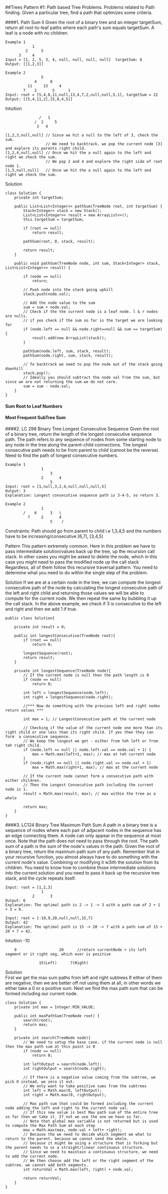 ##Trees Pattern #1: Path based Tree Problems.
Problems related to Path finding. Given a particular tree, find a path that optimizes some criteria.

####1. Path Sum II
Given the root of a binary tree and an integer targetSum, 
return all root-to-leaf paths where each path's sum equals targetSum.
A leaf is a node with no children.
    
    Example 1 
                1
             2      5
          3     4
    Input = [1, 2, 5, 3, 4, null, null, null, null]  targetSum: 6
    Output: [[1,2,3]]
    
    Example 2
                    5
                 4      8
              11     13     4
            7    2       5      1
    Input: root = [5,4,8,11,null,13,4,7,2,null,null,5,1], targetSum = 22
    Output: [[5,4,11,2],[5,8,4,5]]
    
Intuition

                   /   1
                 /  2     5
                  3   4
                  
    [1,2,3,null,null] // Since we hit a null to the left of 3, check the sum. 
                      // We need to backtrack, we pop the current node [3] and explore its parents right child.
    [1,2,4,null,null] // Once we hit the a null again to the left and right we check the sum.
                      // We pop 2 and 4 and explore the right side of root node 1. 
    [1,5,null,null]   // Once we hit the a null again to the left and right we check the sum.
                    
Solution               
                                        
    class Solution {
        private int targetSum;
    
        public List<List<Integer>> pathSum(TreeNode root, int targetSum) {
            Stack<Integer> stack = new Stack();
            List<List<Integer>> result = new ArrayList<>();
            this.targetSum = targetSum;
    
            if (root == null)
                return result;
    
            pathSum(root, 0, stack, result);
    
            return result;
        }
    
        public void pathSum(TreeNode node, int sum, Stack<Integer> stack, List<List<Integer>> result) {
    
            if (node == null)
                return;
    
            // Push node into the stack going uphill
            stack.push(node.val);
    
            // Add the node value to the sum
            sum = sum + node.val;
            // Check if the the current node is a leaf node. l & r nodes are nulls. 
            // if yes check if the sum so far is the target we are looking for
            if (node.left == null && node.right==null && sum == targetSum){
                result.add(new ArrayList(stack));
            }
    
            pathSum(node.left, sum, stack, result);
            pathSum(node.right, sum, stack, result);
    
            // To backtrack we need to pop the node out of the stack going downhill
            stack.pop();
            // Ideally you should subtract the node val from the sum, but since we are not returning the sum we do not care.
            sum = sum - node.val;
        }
    }

#### Sum Root to Leaf Numbers
#### Most Frequent SubTree Sum
        
####2. LC 298 Binary Tree Longest Consecutive Sequence
Given the root of a binary tree, return the length of the longest consecutive sequence path.
The path refers to any sequence of nodes from some starting node to any node in the tree along the parent-child 
connections. The longest consecutive path needs to be from parent to child (cannot be the reverse).
Need to find the path of longest consecutive numbers.

    Example 1
                    1
                        3
                    2       4
                        5
    Input: root = [1,null,3,2,4,null,null,null,5]
    Output: 3
    Explanation: Longest consecutive sequence path is 3-4-5, so return 3.

    Example 2 
                    1
            /    6      3   \
              7     2       4
                        5    /
Constraints: Path should go from parent to child i.e 1,3,4,5 and
            the numbers have to be increasing/consecutive [6,7], [3,4,5]

Pattern
    This pattern extremely common. 
    Here in this problem we have to pass intermediate solution/values back up the tree, up the recursion call stack. 
    In other cases you might be asked to delete the node, which in this case you might need to pass the modified node up the call stack
    Regardless, all of them follow this recursive traversal pattern.
    You need to determine what you need to do within the single step of the problem.

Solution
    If we are at a certain node in the tree, we can compute the longest consecutive path of the node by calculating 
    the longest consecutive path of the left and right child and returning those values we will be able to compute for the current node.
    We then repeat the same by bubbling it up the call stack.
    In the above example, we check if 3 is consecutive to the left and right and then we add 1 if true. 
        
    public class Solution{
        
        private int result = 0;
        
        public int longestConsecutive(TreeNode root){
            if (root == null)
                return 0;
    
            longestSequence(root);
            return result;
        }
    
        private int longestSequence(TreeNode node){
            // If the current node is null then the path length is 0
            if (node == null)
                return 0;
    
            int left = longestSequence(node.left);
            int right = longestSequence(node.right);
    
            //*** Now do something with the previous left and right nodes return values ***
    
            int max = 1; // LongestConsecutive path at the current node
    
            // Checking if the value of the current node one more than its right child or one less than its right child. If yes then they can form  a consecutive sequence.
            // We keep the longest we get - either from teh left or from teh right child.
            if (node.left == null || node.left.val == node.val + 1) {
                max = Math.max(left+1, max); // max at teh current node
            }
            if (node.right == null || node.right.val == node.val + 1)
                max = Math.max(right+1, max); // max at the current node
    
            // If the current node cannot form a consecutive path with either children.
            // Then the Longest Consecutive path including the current node is 1.
            result = Math.max(result, max); // max within the tree as a whole
    
            return max;
        }        
    }
        

####3. LC124 Binary Tree Maximum Path Sum
A path in a binary tree is a sequence of nodes where each pair of adjacent nodes in the sequence has an edge connecting them. 
A node can only appear in the sequence at most once. Note that the path does not need to pass through the root.
The path sum of a path is the sum of the node's values in the path.
Given the root of a binary tree, return the maximum path sum of any path.
Remember that in your recursive function, you almost always have to do something with the current node's value.
Combining or modifying it w3ith the solution from its children. 
You need to know how to combine those intermediate solutions into the current solution and you need to pass it back up 
the recursive tree stack, and the cycle repeats itself.    

    Input: root = [1,2,3]
                    1
                2       3
    Output: 6
    Explanation: The optimal path is 2 -> 1 -> 3 with a path sum of 2 + 1 + 3 = 6.
    
    Input: root = [-10,9,20,null,null,15,7]
    Output: 42
    Explanation: The optimal path is 15 -> 20 -> 7 with a path sum of 15 + 20 + 7 = 42.            
    
Intuition
                 -10
                                
        9                   20      //return currentNode + its left segment or it right seg, which ever is positive
    
                   15(Left)      7(Right)    

Solution    
    First we get the max sum paths from left and right subtrees
    If either of them are negative, then we are better off not using them at all, in other words we either take a 0 or a positive sum.
    Next we find the max path sum that can be formed including our current node.
        
    class Solution {
        private int max = Integer.MIN_VALUE;     
        
        public int maxPathSum(TreeNode root) {
            search(root);
            return max;
        }
    
        private int search(TreeNode node){
            // We need to setup the base case. if the current node is null then the max path sum at this point is 0
            if (node == null)
                return 0;
    
            int leftOutput = search(node.left);
            int rightOutput = search(node.right);
    
            // If there is a negative value coming from the subtree, we pick 0 instead, we zero it out.
            // We only want to take positive sums from the subtrees
            int left = Math.max(0, leftOutput);
            int right = Math.max(0, rightOutput);
    
            // Max path sum that could be formed including the current node adding the left and right to the current node val.
            // If this new value is best Max path sum of the entire tree so far then we take it. If not we use the one we have so far.
            // Note that global max variable is not returned but is used to compute the Max Path Sum at each step
            max = Math.max(max, node.val + left+ right);
            // Because the we need to decide which segment we what to return to the parent. because we cannot send the whole.
            // because it might be using a structure that is forking but the parent needs to us a straight/linear continuous structure.
            // Since we need to maintain a continuous structure, we need to add the current node.
            // We then choose add the left or the right segment of the subtree. we cannot add both segments.
            int returnVal = Math.max(left, right) + node.val;
    
            return returnVal;
        }
    }
